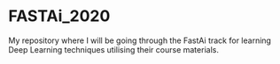 # FASTAi_2020
My repository where I will be going through the FastAi track for learning Deep Learning techniques utilising their course materials.
